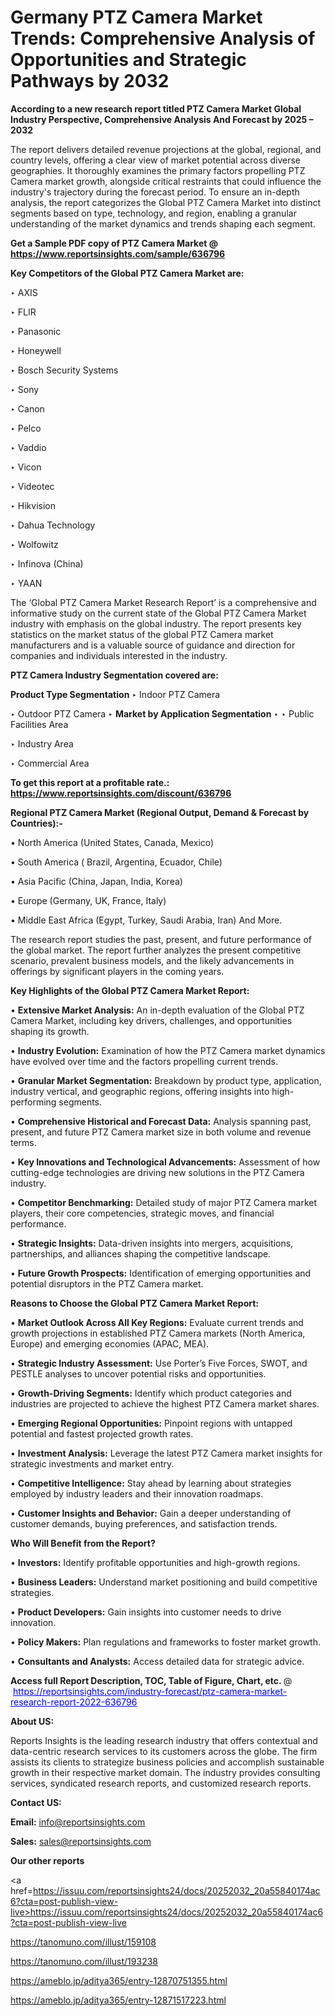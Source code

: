 # Germany PTZ Camera Market Trends: Comprehensive Analysis of Opportunities and Strategic Pathways by 2032

<strong>According to a new research report titled PTZ Camera Market Global Industry Perspective, Comprehensive Analysis And Forecast by 2025 – 2032</strong>

The report delivers detailed revenue projections at the global, regional, and country levels, offering a clear view of market potential across diverse geographies. It thoroughly examines the primary factors propelling PTZ Camera market growth, alongside critical restraints that could influence the industry's trajectory during the forecast period. To ensure an in-depth analysis, the report categorizes the Global PTZ Camera Market into distinct segments based on type, technology, and region, enabling a granular understanding of the market dynamics and trends shaping each segment.

<strong>Get a Sample PDF copy of PTZ Camera Market </strong><strong>@<a href=https://www.reportsinsights.com/sample/636796 style=color:#0000ff;> https://www.reportsinsights.com/sample/636796</a></strong></font>

<strong>Key Competitors of the Global PTZ Camera Market are:</strong>

‣ AXIS

‣ FLIR

‣ Panasonic

‣ Honeywell

‣ Bosch Security Systems

‣ Sony

‣ Canon

‣ Pelco

‣ Vaddio

‣ Vicon

‣ Videotec

‣ Hikvision

‣ Dahua Technology

‣ Wolfowitz

‣ Infinova (China)

‣ YAAN

The ‘Global PTZ Camera Market Research Report’ is a comprehensive and informative study on the current state of the Global PTZ Camera Market industry with emphasis on the global industry. The report presents key statistics on the market status of the global PTZ Camera market manufacturers and is a valuable source of guidance and direction for companies and individuals interested in the industry.

<strong>PTZ Camera Industry Segmentation covered are:</strong>

<strong>Product Type Segmentation</strong>
‣
Indoor PTZ Camera

‣ Outdoor PTZ Camera
‣ 
<strong>Market by Application Segmentation</strong>
‣
‣  Public Facilities Area

‣ Industry Area

‣ Commercial Area

<strong>To get this report at a profitable rate.: <a href=https://www.reportsinsights.com/discount/636796 style=color:#0000ff;>https://www.reportsinsights.com/discount/636796</a></strong></font>

<strong>Regional PTZ Camera Market (Regional Output, Demand &amp; Forecast by Countries):-</strong>

• North America (United States, Canada, Mexico)

• South America ( Brazil, Argentina, Ecuador, Chile)

• Asia Pacific (China, Japan, India, Korea)

• Europe (Germany, UK, France, Italy)

• Middle East Africa (Egypt, Turkey, Saudi Arabia, Iran) And More.

The research report studies the past, present, and future performance of the global market. The report further analyzes the present competitive scenario, prevalent business models, and the likely advancements in offerings by significant players in the coming years.

<strong>Key Highlights of the Global PTZ Camera Market Report:</strong>

• <strong>Extensive Market Analysis:</strong> An in-depth evaluation of the Global PTZ Camera Market, including key drivers, challenges, and opportunities shaping its growth.

• <strong>Industry Evolution:</strong> Examination of how the PTZ Camera market dynamics have evolved over time and the factors propelling current trends.

• <strong>Granular Market Segmentation:</strong> Breakdown by product type, application, industry vertical, and geographic regions, offering insights into high-performing segments.

• <strong>Comprehensive Historical and Forecast Data:</strong> Analysis spanning past, present, and future PTZ Camera market size in both volume and revenue terms.

• <strong>Key Innovations and Technological Advancements:</strong> Assessment of how cutting-edge technologies are driving new solutions in the PTZ Camera industry.

• <strong>Competitor Benchmarking:</strong> Detailed study of major PTZ Camera market players, their core competencies, strategic moves, and financial performance.

• <strong>Strategic Insights:</strong> Data-driven insights into mergers, acquisitions, partnerships, and alliances shaping the competitive landscape.

• <strong>Future Growth Prospects:</strong> Identification of emerging opportunities and potential disruptors in the PTZ Camera market.

<strong>Reasons to Choose the Global PTZ Camera Market Report:</strong>

• <strong>Market Outlook Across All Key Regions:</strong> Evaluate current trends and growth projections in established PTZ Camera markets (North America, Europe) and emerging economies (APAC, MEA).

• <strong>Strategic Industry Assessment:</strong> Use Porter’s Five Forces, SWOT, and PESTLE analyses to uncover potential risks and opportunities.

• <strong>Growth-Driving Segments:</strong> Identify which product categories and industries are projected to achieve the highest PTZ Camera market shares.

• <strong>Emerging Regional Opportunities:</strong> Pinpoint regions with untapped potential and fastest projected growth rates.

• <strong>Investment Analysis:</strong> Leverage the latest PTZ Camera market insights for strategic investments and market entry.

• <strong>Competitive Intelligence:</strong> Stay ahead by learning about strategies employed by industry leaders and their innovation roadmaps.

• <strong>Customer Insights and Behavior:</strong> Gain a deeper understanding of customer demands, buying preferences, and satisfaction trends.

<strong>Who Will Benefit from the Report?</strong>

• <strong>Investors:</strong> Identify profitable opportunities and high-growth regions.

• <strong>Business Leaders:</strong> Understand market positioning and build competitive strategies.

• <strong>Product Developers:</strong> Gain insights into customer needs to drive innovation.

• <strong>Policy Makers:</strong> Plan regulations and frameworks to foster market growth.

• <strong>Consultants and Analysts:</strong> Access detailed data for strategic advice.
</ul>
<strong>Access full Report Description, TOC, Table of Figure, Chart, etc. </strong>@  <a href=https://reportsinsights.com/industry-forecast/ptz-camera-market-research-report-2022-636796 style=color:#0000ff;>https://reportsinsights.com/industry-forecast/ptz-camera-market-research-report-2022-636796</a></font>

<strong><strong>About US</strong>:</strong>

Reports Insights is the leading research industry that offers contextual and data-centric research services to its customers across the globe. The firm assists its clients to strategize business policies and accomplish sustainable growth in their respective market domain. The industry provides consulting services, syndicated research reports, and customized research reports.

<strong>Contact US:</strong>

<p class=""""><b>Email:</b> <a href=mailto:info@reportsinsights.com>info@reportsinsights.com</a></p>
<p class=""""><b>Sales:</b> <a href=mailto:sales@reportsinsights.com>sales@reportsinsights.com</a></p>

<strong>Our other reports</strong>

<a href=https://issuu.com/reportsinsights24/docs/20252032_20a55840174ac6?cta=post-publish-view-live>https://issuu.com/reportsinsights24/docs/20252032_20a55840174ac6?cta=post-publish-view-live</a>

<a href=https://tanomuno.com/illust/159108>https://tanomuno.com/illust/159108</a>

<a href=https://tanomuno.com/illust/193238>https://tanomuno.com/illust/193238</a>

<a href=https://ameblo.jp/aditya365/entry-12870751355.html>https://ameblo.jp/aditya365/entry-12870751355.html</a>

<a href=https://ameblo.jp/aditya365/entry-12871517223.html>https://ameblo.jp/aditya365/entry-12871517223.html</a>
